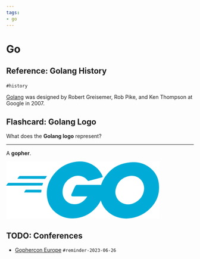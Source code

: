 ```yaml
---
tags:
- go
---
```


# Go

## Reference: Golang History

`#history`

<!-- source: https://en.wikipedia.org/wiki/Go_(programming_language) -->

[Golang](https://go.dev/doc/ "#go/go") was designed by Robert Greisemer, Rob Pike, and Ken Thompson at Google in 2007.


## Flashcard: Golang Logo

What does the **Golang logo** represent?

---

A **gopher**.

![Logo](./medias/go.svg)


## TODO: Conferences

* [Gophercon Europe](https://gophercon.eu/) `#reminder-2023-06-26`

